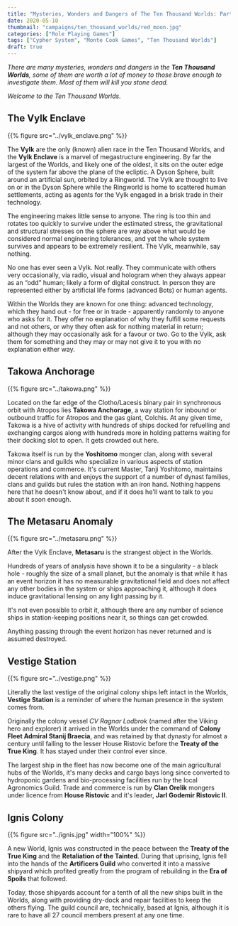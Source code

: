 ```yaml
---
title: "Mysteries, Wonders and Dangers of The Ten Thousand Worlds: Part 2"
date: 2020-05-10
thumbnail: "campaigns/ten_thousand_worlds/red_moon.jpg"
categories: ["Role Playing Games"]
tags: ["Cypher System", "Monte Cook Games", "Ten Thousand Worlds"]
draft: true
---
```


_There are many mysteries, wonders and dangers in the **Ten Thousand Worlds**, some of them are worth a lot of money to those brave enough to investigate them. Most of them will kill you stone dead._

_Welcome to the Ten Thousand Worlds._

## The Vylk Enclave

{{% figure src="../vylk_enclave.png" %}}

The **Vylk** are the only (known) alien race in the Ten Thousand Worlds, and the **Vylk Enclave** is a marvel of megastructure engineering. By far the largest of the Worlds, and likely one of the oldest, it sits on the outer edge of the system far above the plane of the ecliptic. A Dyson Sphere, built around an artificial sun, orbited by a Ringworld. The Vylk  are thought to live on or in the Dyson Sphere while the Ringworld is home to scattered human settlements, acting as agents for the Vylk engaged in a brisk trade in their technology. 

The engineering makes little sense to anyone. The ring is too thin and rotates too quickly to survive under the estimated stress, the gravitational and structural stresses on the sphere are way above what would be considered normal engineering tolerances, and yet the whole system survives and appears to be extremely resilient. The Vylk, meanwhile, say nothing. 

No one has ever seen a Vylk. Not really. They communicate with others very occasionally, via radio, visual and hologram when they always appear as an “odd” human; likely a form of digital construct. In person they are represented either by artificial life forms (advanced Bots) or human agents. 

Within the Worlds they are known for one thing: advanced technology, which they hand out - for free or in trade - apparently randomly to anyone who asks for it. They offer no explanation of why they fulfill some requests and not others, or why they often ask for nothing material in return; although they may occasionally ask for a favour or two. Go to the Vylk, ask them for something and they may or may not give it to you with no explanation either way. 

## Takowa Anchorage

{{% figure src="../takowa.png" %}}

Located on the far edge of the Clotho/Lacesis binary pair in synchronous orbit with Atropos lies **Takowa Anchorage**, a way station for inbound or outbound traffic for Atropos and the gas giant, Colchis. At any given time, Takowa is a hive of activity with hundreds of ships docked for refuelling and exchanging cargos along with hundreds more in holding patterns waiting for their docking slot to open. It gets crowded out here.

Takowa itself is run by the **Yoshitomo** monger clan, along with several minor clans and guilds who specialize in various aspects of station operations and commerce. It's current Master, Tanji Yoshitomo, maintains decent relations with and enjoys the support of a number of dynast families, clans and guilds but rules the station with an iron hand. Nothing happens here that he doesn't know about, and if it does he'll want to talk to you about it soon enough.

## The Metasaru Anomaly

{{% figure src="../metasaru.png" %}}

After the Vylk Enclave, **Metasaru** is the strangest object in the Worlds.

Hundreds of years of analysis have shown it to be a singularity - a black hole - roughly the size of a small planet, but the anomaly is that while it has an event horizon it has no measurable gravitational field and does not affect any other bodies in the system or ships approaching it, although it does induce gravitational lensing on any light passing by it.

It's not even possible to orbit it, although there are any number of science ships in station-keeping positions near it, so things can get crowded.

Anything passing through the event horizon has never returned and is assumed destroyed.

## Vestige Station

{{% figure src="../vestige.png" %}}

Literally the last vestige of the original colony ships left intact in the Worlds, **Vestige Station** is a reminder of where the human presence in the system comes from.

Originally the colony vessel _CV Ragnar Lodbrok_ (named after the Viking hero and explorer) it arrived in the Worlds under the command of **Colony Fleet Admiral Stanij Braecia**, and was retained by that dynasty for almost a century until falling to the lesser House Ristovic before the **Treaty of the True King**. It has stayed under their control ever since.

The largest ship in the fleet has now become one of the main agricultural hubs of the Worlds, it's many decks and cargo bays long since converted to hydroponic gardens and bio-processing facilities run by the local Agronomics Guild. Trade and commerce is run by **Clan Orelik** mongers under licence from **House Ristovic** and it's leader, **Jarl Godemir Ristovic II**.

## Ignis Colony

{{% figure src="../ignis.jpg" width="100%" %}}

A new World, Ignis was constructed in the peace between the **Treaty of the True King** and the **Retaliation of the Tainted**. During that uprising, Ignis fell into the hands of the **Artificers Guild** who converted it into a massive shipyard which profited greatly from the program of rebuilding in the **Era of Spoils** that followed.

Today, those shipyards account for a tenth of all the new ships built in the Worlds, along with providing dry-dock and repair facilities to keep the others flying. The guild council are, technically, based at Ignis, although it is rare to have all 27 council members present at any one time.
